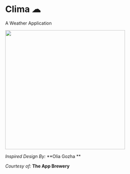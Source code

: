 
# Clima ☁

A Weather Application

<img src="output/clima-project.gif" width="380">


_Inspired Design By:_ **Olia Gozha ** 

_Courtesy of:_ **The App Brewery**